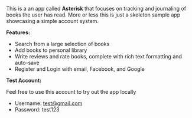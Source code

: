 This is a an app called **Asterisk** that focuses on tracking and journaling of books the user has read. More or less this is just a skeleton sample app showcasing a simple account system.

**Features:**
- Search from a large selection of books
- Add books to personal library
- Write reviews and rate books, complete with rich text formatting and auto-save
- Register and Login with email, Facebook, and Google

**Test Account:**

Feel free to use this account to try out the app locally
- Username: test@gmail.com
- Password: test123
